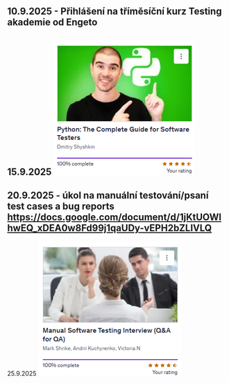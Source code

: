 10.9.2025 - Přihlášení na tříměsíční  kurz Testing akademie od Engeto
---
15.9.2025
![Screenshot](pics/4.png)
---
20.9.2025 - úkol na manuální testování/psaní test cases a bug reports
https://docs.google.com/document/d/1jKtUOWlhwEQ_xDEA0w8Fd99j1qaUDy-vEPH2bZLIVLQ
---
25.9.2025
![Screenshot](pics/5.png)
